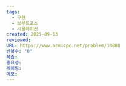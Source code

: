 ```yaml
---
tags:
  - 구현
  - 브루트포스
  - 시뮬레이션
created: 2025-09-13
reviewed:
URL: https://www.acmicpc.net/problem/18808
반복수: "0"
복습:
중요성:
레이팅:
메모:
---
```

